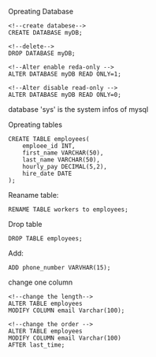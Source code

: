 Opreating Database
```MYSQL
<!--create databese-->
CREATE DATABASE myDB;

<!--delete-->
DROP DATABASE myDB;

<!--Alter enable reda-only -->
ALTER DATABASE myDB READ ONLY=1;

<!--Alter disable read-only -->
ALTER DATABASE myDB READ ONLY=0;
```
database 'sys' is the system infos of mysql 

Opreating tables
```mysql
CREATE TABLE employees(
	emploee_id INT,
	first_name VARCHAR(50),
	last_name VARCHAR(50),
	hourly_pay DECIMAL(5,2),
	hire_date DATE
);
```

Reaname table:
```mysql
RENAME TABLE workers to employees;
```
Drop table
```mysql
DROP TABLE employees;
```
Add:
```mysql
ADD phone_number VARVHAR(15);
```
change one column
```mysql
<!--change the length-->
ALTER TABLE employees
MODIFY COLUMN email Varchar(100);

<!--change the order -->
ALTER TABLE employees
MODIFY COLUMN email Varchar(100)
AFTER last_time;
```

